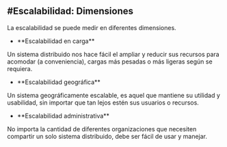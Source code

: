 #Escalabilidad: Dimensiones
---------------------------

La escalabilidad se puede medir en diferentes dimensiones.

* <!-- .element: class="fragment" data-fragment-index="1" --> **Escalabilidad en carga**
Un sistema distribuido nos hace fácil el ampliar y reducir sus recursos para acomodar (a conveniencia), cargas más pesadas o más ligeras según se requiera.

* <!-- .element: class="fragment" data-fragment-index="2" --> **Escalabilidad geográfica**
Un sistema geográficamente escalable, es aquel que mantiene su utilidad y usabilidad, sin importar que tan lejos estén sus usuarios o recursos.

*  <!-- .element: class="fragment" data-fragment-index="3" --> **Escalabilidad administrativa**
No importa la cantidad de diferentes organizaciones que necesiten compartir un solo sistema distribuido, debe ser fácil de usar y manejar.
